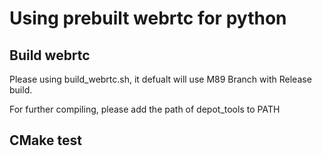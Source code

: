 # Using prebuilt webrtc for python
## Build webrtc
Please using build_webrtc.sh, it defualt will use M89 Branch with Release build.

For further compiling, please add the path of depot_tools to PATH

## CMake test
